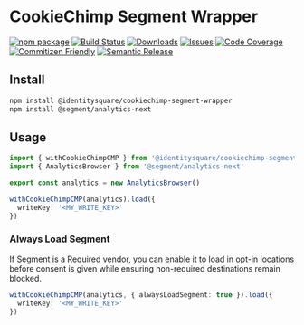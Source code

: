 # CookieChimp Segment Wrapper

[![npm package][npm-img]][npm-url]
[![Build Status][build-img]][build-url]
[![Downloads][downloads-img]][downloads-url]
[![Issues][issues-img]][issues-url]
[![Code Coverage][codecov-img]][codecov-url]
[![Commitizen Friendly][commitizen-img]][commitizen-url]
[![Semantic Release][semantic-release-img]][semantic-release-url]


## Install

```bash
npm install @identitysquare/cookiechimp-segment-wrapper
npm install @segment/analytics-next
```

## Usage

```ts
import { withCookieChimpCMP } from '@identitysquare/cookiechimp-segment-wrapper'
import { AnalyticsBrowser } from '@segment/analytics-next'

export const analytics = new AnalyticsBrowser()

withCookieChimpCMP(analytics).load({
  writeKey: '<MY_WRITE_KEY>'
})
```

### Always Load Segment

If Segment is a Required vendor, you can enable it to load in opt-in locations before consent is given while ensuring non-required destinations remain blocked.

```ts
withCookieChimpCMP(analytics, { alwaysLoadSegment: true }).load({
  writeKey: '<MY_WRITE_KEY>'
})
```


[build-img]:https://github.com/IdentitySquare/CookieChimp-Segment-Wrapper/actions/workflows/release.yml/badge.svg
[build-url]:https://github.com/IdentitySquare/CookieChimp-Segment-Wrapper/actions/workflows/release.yml
[downloads-img]:https://img.shields.io/npm/dt/@identitysquare/cookiechimp-segment-wrapper
[downloads-url]:https://www.npmtrends.com/@identitysquare/cookiechimp-segment-wrapper
[npm-img]:https://img.shields.io/npm/v/CookieChimp-Segment-Wrapper
[npm-url]:https://www.npmjs.com/package/@identitysquare/cookiechimp-segment-wrapper
[issues-img]:https://img.shields.io/github/issues/IdentitySquare/CookieChimp-Segment-Wrapper
[issues-url]:https://github.com/IdentitySquare/CookieChimp-Segment-Wrapper/issues
[codecov-img]:https://codecov.io/gh/IdentitySquare/CookieChimp-Segment-Wrapper/branch/main/graph/badge.svg
[codecov-url]:https://codecov.io/gh/IdentitySquare/CookieChimp-Segment-Wrapper
[semantic-release-img]:https://img.shields.io/badge/%20%20%F0%9F%93%A6%F0%9F%9A%80-semantic--release-e10079.svg
[semantic-release-url]:https://github.com/semantic-release/semantic-release
[commitizen-img]:https://img.shields.io/badge/commitizen-friendly-brightgreen.svg
[commitizen-url]:http://commitizen.github.io/cz-cli/
